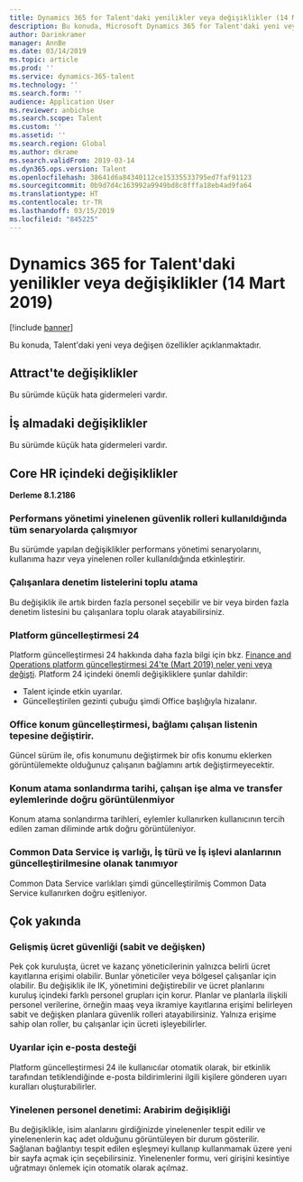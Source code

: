 ```yaml
---
title: Dynamics 365 for Talent'daki yenilikler veya değişiklikler (14 Mart 2019)
description: Bu konuda, Microsoft Dynamics 365 for Talent'daki yeni veya değişen özellikler açıklanmaktadır.
author: Darinkramer
manager: AnnBe
ms.date: 03/14/2019
ms.topic: article
ms.prod: ''
ms.service: dynamics-365-talent
ms.technology: ''
ms.search.form: ''
audience: Application User
ms.reviewer: anbichse
ms.search.scope: Talent
ms.custom: ''
ms.assetid: ''
ms.search.region: Global
ms.author: dkrame
ms.search.validFrom: 2019-03-14
ms.dyn365.ops.version: Talent
ms.openlocfilehash: 38641d6a84340112ce15335533795ed7faf91123
ms.sourcegitcommit: 0b9d7d4c163992a9949bd8c8fffa18eb4ad9fa64
ms.translationtype: HT
ms.contentlocale: tr-TR
ms.lasthandoff: 03/15/2019
ms.locfileid: "845225"
---
```

# <a name="whats-new-or-changed-in-dynamics-365-for-talent-march-14-2019"></a>Dynamics 365 for Talent'daki yenilikler veya değişiklikler (14 Mart 2019)

[!include [banner](includes/banner.md)]

Bu konuda, Talent'daki yeni veya değişen özellikler açıklanmaktadır.

## <a name="changes-in-attract"></a>Attract'te değişiklikler
Bu sürümde küçük hata gidermeleri vardır.

## <a name="changes-in-onboarding"></a>İş almadaki değişiklikler
Bu sürümde küçük hata gidermeleri vardır.

## <a name="changes-in-core-hr"></a>Core HR içindeki değişiklikler
**Derleme 8.1.2186**

### <a name="performance-management-not-working-in-all-scenarios-when-using-duplicate-security-roles"></a>Performans yönetimi yinelenen güvenlik rolleri kullanıldığında tüm senaryolarda çalışmıyor
Bu sürümde yapılan değişiklikler performans yönetimi senaryolarını, kullanıma hazır veya yinelenen roller kullanıldığında etkinleştirir.

### <a name="mass-assign-checklists-to-workers"></a>Çalışanlara denetim listelerini toplu atama
Bu değişiklik ile artık birden fazla personel seçebilir ve bir veya birden fazla denetim listesini bu çalışanlara toplu olarak atayabilirsiniz. 

### <a name="platform-update-24"></a>Platform güncelleştirmesi 24
Platform güncelleştirmesi 24 hakkında daha fazla bilgi için bkz. [Finance and Operations platform güncelleştirmesi 24'te (Mart 2019) neler yeni veya değişti](https://docs.microsoft.com/en-us/dynamics365/unified-operations/fin-and-ops/get-started/whats-new-platform-update-24). Platform 24 içindeki önemli değişikliklere şunlar dahildir: 

- Talent içinde etkin uyarılar.
- Güncelleştirilen gezinti çubuğu şimdi Office başlığıyla hizalanır.

### <a name="office-location-update-switches-the-context-to-the-top-of-the-worker-list"></a>Office konum güncelleştirmesi, bağlamı çalışan listenin tepesine değiştirir.
Güncel sürüm ile, ofis konumunu değiştirmek bir ofis konumu eklerken görüntülemekte olduğunuz çalışanın bağlamını artık değiştirmeyecektir.

### <a name="position-assignment-end-date-doesnt-display-correctly-on-worker-hire-and-transfer-actions"></a>Konum atama sonlandırma tarihi, çalışan işe alma ve transfer eylemlerinde doğru görüntülenmiyor
Konum atama sonlandırma tarihleri, eylemler kullanırken kullanıcının tercih edilen zaman diliminde artık doğru görüntüleniyor.

### <a name="common-data-service-job-entity-doesnt-allow-job-type-and-job-function-fields-to-update"></a>Common Data Service iş varlığı, İş türü ve İş işlevi alanlarının güncelleştirilmesine olanak tanımıyor
Common Data Service varlıkları şimdi güncelleştirilmiş Common Data Service kullanırken doğru eşitleniyor.

## <a name="coming-soon"></a>Çok yakında

###  <a name="advanced-compensation-security-fixed-and-variable"></a>Gelişmiş ücret güvenliği (sabit ve değişken)
Pek çok kuruluşta, ücret ve kazanç yöneticilerinin yalnızca belirli ücret kayıtlarına erişimi olabilir. Bunlar yöneticiler veya bölgesel çalışanlar için olabilir. Bu değişiklik ile IK, yönetimini değiştirebilir ve ücret planlarını kuruluş içindeki farklı personel grupları için korur. Planlar ve planlarla ilişkili personel verilerine, örneğin maaş veya ikramiye kayıtlarına erişimi belirleyen sabit ve değişken planlara güvenlik rolleri atayabilirsiniz. Yalnıza erişime sahip olan roller, bu çalışanlar için ücreti işleyebilirler.

###  <a name="email-support-for-alerts"></a>Uyarılar için e-posta desteği
Platform güncelleştirmesi 24 ile kullanıcılar otomatik olarak, bir etkinlik tarafından tetiklendiğinde e-posta bildirimlerini ilgili kişilere gönderen uyarı kuralları oluşturabilirler.

### <a name="duplicate-employee-check-interface-changes"></a>Yinelenen personel denetimi: Arabirim değişikliği
Bu değişiklikle, isim alanlarını girdiğinizde yinelenenler tespit edilir ve yinelenenlerin kaç adet olduğunu görüntüleyen bir durum gösterilir. Sağlanan bağlantıyı tespit edilen eşleşmeyi kullanıp kullanmamak üzere yeni bir sayfa açmak için seçebilirsiniz. Yinelenenler formu, veri girişini kesintiye uğratmayı önlemek için otomatik olarak açılmaz.
